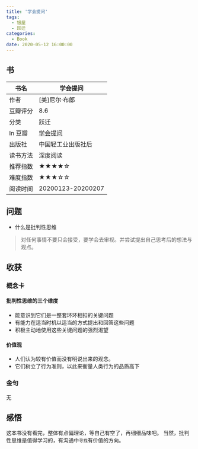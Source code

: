 ```yaml
---
title: '学会提问'
tags:
  - 银屋
  - 跃迁
categories:
  - Book
date: 2020-05-12 16:00:00
---
```


## 书

| 书名 | 学会提问 |
| --- | --- |
| 作者 | [美]尼尔·布郎 |
| 豆瓣评分 | 8.6 |
| 分类 | 跃迁 |
| In 豆瓣 | [学会提问](https://book.douban.com/subject/1504957/) |
| 出版社 | 中国轻工业出版社后 |
| 读书方法 | 深度阅读 |
| 推荐指数 | ★★★★☆ |
| 难度指数 | ★★★☆☆ |
| 阅读时间 | 20200123-20200207 |

<!--more-->

## 问题

- 什么是批判性思维
> 对任何事情不要只会接受，要学会去审视。并尝试提出自己思考后的想法与观点。

## 收获

### 概念卡

#### 批判性思维的三个维度

- 能意识到它们是一整套环环相扣的关键问题
- 有能力在适当时机以适当的方式提出和回答这些问题
- 积极主动地使用这些关键问题的强烈渴望

#### 价值观

- 人们认为较有价值而没有明说出来的观念。
- 它们树立了行为准则，以此来衡量人类行为的品质高下

### 金句

无

## 感悟

这本书没有看完，整体有点偏理论，等自己有空了，再细细品味吧。
当然，批判性思维是值得学习的，有沟通中`寻找`有价值的方向。